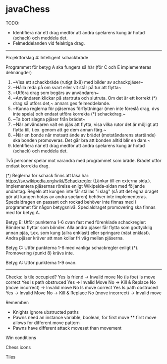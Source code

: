 # javaChess

TODO:

* Identifiera när ett drag medför att andra spelarens kung är hotad (schack) och meddela det.
* Felmeddelanden vid felaktiga drag.
---------

Projektförslag 4: Intelligent schackbräde

Programmet för betyg A ska fungera så här (för C och E implementeras delmängder)

1. ~Visa ett schackbräde (rutigt 8x8) med bilder av schackpjäser~
2. ~Hålla reda på om svart eller vit står på tur att flytta~
3. ~Utföra drag som begärs av användaren~
4. ~Användaren klickar på startruta och slutruta. Om det är ett korrekt (*) drag så utförs det,~ annars ges felmeddelande.
5. ~Kunna reglerna för pjäsernas förflyttningar (men inte föreslå drag, dvs inte spela) och endast utföra korrekta (*) schackdrag.~
6. ~Ta bort slagna pjäser från brädet~
7. ~När användaren valt en pjäs att flytta, visa vilka rutor det är möjligt att flytta till, t.ex. genom att ge dem annan färg.~
8. ~När en bonde når motsatt ände av brädet (motståndarens startände) ska bonden promoveras. Det går bra att bonden alltid blir en dam.~
9. Identifiera när ett drag medför att andra spelarens kung är hotad (schack) och meddela det.

Två personer spelar mot varandra med programmet som bräde. Brädet utför endast korrekta drag.

(*) Reglerna för schack finns att läsa här: https://sv.wikipedia.org/wiki/Schackregler (Länkar till en externa sida.). Implementera pjäsernas rörelse enligt Wikipeida-sidan med följande undantag. Regeln att kungen inte får ställas "i slag" (så att det egna draget gör att kungen hotas av andra spelaren) behöver inte implementeras. Specialdragen en passant och rockad behöver inte finnas med i programmet för någon betygsnivå. Specialdraget promovering ska finnas med för betyg A.

Betyg E: Utför punkterna 1-6 ovan fast med förenklade schackregler: Bönderna flyttar som bönder. Alla andra pjäser får flytta som godtycklig annan pjäs, t.ex. som kung (allra enklast) eller springare (näst enklast). Andra pjäser kräver att man kollar fri väg mellan pjäserna.

Betyg C: Utför punkterna 1-6 med vanliga schackregler enligt (*). Promovering (punkt 8) krävs inte.

Betyg A: Utför punkterna 1-9 ovan. 


---------


Checks:
Is tile occupied?
  Yes
    Is friend
      -> Invalid move
    No (is foe)
      Is move correct
        Yes
          Is path obstruced
            Yes
              -> Invalid Move
            No
              -> Kill & Replace
        No (move incorrect)
          -> Invalid move
  No
    Is move correct
    Yes
      Is path obstruced
        Yes
          -> Invalid Move
        No
          -> Kill & Replace
    No (move incorrect)
      -> Invalid move

     
Remember:
 * Knights ignore ubstructed paths
 * Pawns need an instance variable, boolean, for first move
 ** first move allows for different move pattern
 * Pawns have different attack moveset than movement
 
Win conditions
 
Chess icons

Tiles
          
          
 
  
